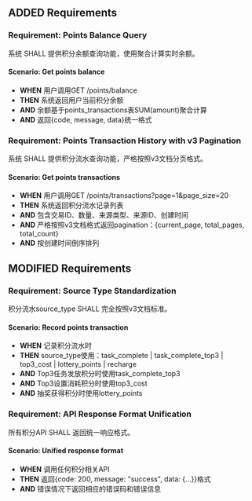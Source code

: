## ADDED Requirements
### Requirement: Points Balance Query
系统 SHALL 提供积分余额查询功能，使用聚合计算实时余额。

#### Scenario: Get points balance
- **WHEN** 用户调用GET /points/balance
- **THEN** 系统返回用户当前积分余额
- **AND** 余额基于points_transactions表SUM(amount)聚合计算
- **AND** 返回{code, message, data}统一格式

### Requirement: Points Transaction History with v3 Pagination
系统 SHALL 提供积分流水查询功能，严格按照v3文档分页格式。

#### Scenario: Get points transactions
- **WHEN** 用户调用GET /points/transactions?page=1&page_size=20
- **THEN** 系统返回积分流水记录列表
- **AND** 包含交易ID、数量、来源类型、来源ID、创建时间
- **AND** 严格按照v3文档格式返回pagination：{current_page, total_pages, total_count}
- **AND** 按创建时间倒序排列

## MODIFIED Requirements
### Requirement: Source Type Standardization
积分流水source_type SHALL 完全按照v3文档标准。

#### Scenario: Record points transaction
- **WHEN** 记录积分流水时
- **THEN** source_type使用：task_complete | task_complete_top3 | top3_cost | lottery_points | recharge
- **AND** Top3任务发放积分时使用task_complete_top3
- **AND** Top3设置消耗积分时使用top3_cost
- **AND** 抽奖获得积分时使用lottery_points

### Requirement: API Response Format Unification
所有积分API SHALL 返回统一响应格式。

#### Scenario: Unified response format
- **WHEN** 调用任何积分相关API
- **THEN** 返回{code: 200, message: "success", data: {...}}格式
- **AND** 错误情况下返回相应的错误码和错误信息
